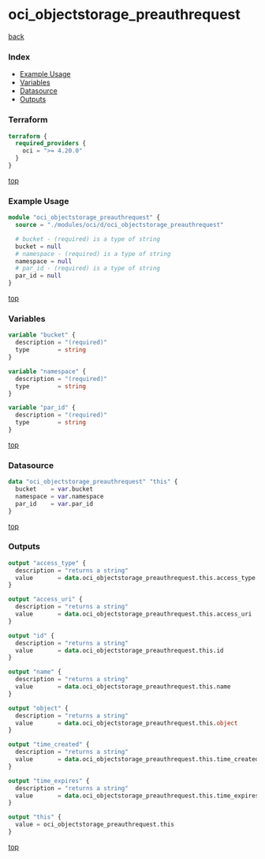 # oci_objectstorage_preauthrequest

[back](../oci.md)

### Index

- [Example Usage](#example-usage)
- [Variables](#variables)
- [Datasource](#datasource)
- [Outputs](#outputs)

### Terraform

```terraform
terraform {
  required_providers {
    oci = ">= 4.20.0"
  }
}
```

[top](#index)

### Example Usage

```terraform
module "oci_objectstorage_preauthrequest" {
  source = "./modules/oci/d/oci_objectstorage_preauthrequest"

  # bucket - (required) is a type of string
  bucket = null
  # namespace - (required) is a type of string
  namespace = null
  # par_id - (required) is a type of string
  par_id = null
}
```

[top](#index)

### Variables

```terraform
variable "bucket" {
  description = "(required)"
  type        = string
}

variable "namespace" {
  description = "(required)"
  type        = string
}

variable "par_id" {
  description = "(required)"
  type        = string
}
```

[top](#index)

### Datasource

```terraform
data "oci_objectstorage_preauthrequest" "this" {
  bucket    = var.bucket
  namespace = var.namespace
  par_id    = var.par_id
}
```

[top](#index)

### Outputs

```terraform
output "access_type" {
  description = "returns a string"
  value       = data.oci_objectstorage_preauthrequest.this.access_type
}

output "access_uri" {
  description = "returns a string"
  value       = data.oci_objectstorage_preauthrequest.this.access_uri
}

output "id" {
  description = "returns a string"
  value       = data.oci_objectstorage_preauthrequest.this.id
}

output "name" {
  description = "returns a string"
  value       = data.oci_objectstorage_preauthrequest.this.name
}

output "object" {
  description = "returns a string"
  value       = data.oci_objectstorage_preauthrequest.this.object
}

output "time_created" {
  description = "returns a string"
  value       = data.oci_objectstorage_preauthrequest.this.time_created
}

output "time_expires" {
  description = "returns a string"
  value       = data.oci_objectstorage_preauthrequest.this.time_expires
}

output "this" {
  value = oci_objectstorage_preauthrequest.this
}
```

[top](#index)